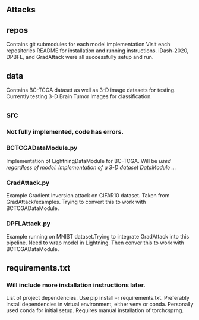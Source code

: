 ##  Attacks


## repos
Contains git submodules for each model implementation
Visit each repositories README for installation and running instructions.
iDash-2020, DPBFL, and GradAttack were all successfully setup and run.

## data
Contains BC-TCGA dataset as well as 3-D image datasets for testing.
Currently testing 3-D Brain Tumor Images for classification.


## src
### Not fully implemented, code has errors.
### BCTCGADataModule.py
Implementation of LightningDataModule for BC-TCGA. Will be _used regardless of model.
Implementation of a 3-D dataset DataModule ..._

### GradAttack.py
Example Gradient Inversion attack on CIFAR10 dataset. Taken from GradAttack/examples. Trying to convert this
to work with BCTCGADataModule.

### DPFLAttack.py
Example running on MNIST dataset.Trying to integrate GradAttack into this pipeline. Need to wrap model in Lightning.
Then conver this to work with BCTCGADataModule.


## requirements.txt
### Will include more installation instructions later.
List of project dependencies. Use pip install -r requirements.txt.
Preferably install dependencies in virtual environment, either venv or conda.
Personally used conda for initial setup. Requires manual installation of torchcsprng.




